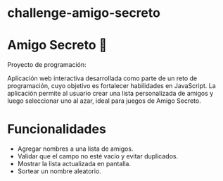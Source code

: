 # challenge-amigo-secreto 
# Amigo Secreto 🎁
Proyecto de programación:

Aplicación web interactiva desarrollada como parte de un reto de programación, cuyo objetivo es fortalecer habilidades en JavaScript. La aplicación permite al usuario crear una lista personalizada de amigos y luego seleccionar uno al azar, ideal para juegos de Amigo Secreto.


# Funcionalidades
- Agregar nombres a una lista de amigos.
- Validar que el campo no esté vacío y evitar duplicados.
- Mostrar la lista actualizada en pantalla.
- Sortear un nombre aleatorio.
